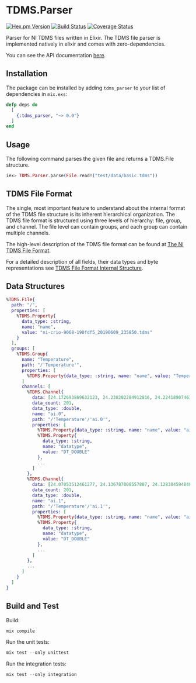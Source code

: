# TDMS.Parser

[![Hex.pm Version](https://img.shields.io/hexpm/v/tdms_parser.svg?style=flat)](https://hex.pm/packages/tdms_parser) [![Build Status](https://travis-ci.org/ni/tdms-parser.svg?branch=master)](https://travis-ci.org/ni/tdms-parser) [![Coverage Status](https://coveralls.io/repos/github/ni/tdms-parser/badge.svg?branch=master)](https://coveralls.io/github/ni/tdms-parser?branch=master)

Parser for NI TDMS files written in Elixir. The TDMS file parser is implemented natively in elixir and comes with zero-dependencies.

You can see the API documentation [here](https://hexdocs.pm/tdms_parser).

## Installation

The package can be installed by adding `tdms_parser` to your list of dependencies in `mix.exs`:

```elixir
defp deps do
  [
    {:tdms_parser, "~> 0.0"}
  ]
end
```

## Usage

The following command parses the given file and returns a TDMS.File structure.

```elixir
iex> TDMS.Parser.parse(File.read!("test/data/basic.tdms"))
```

## TDMS File Format

The single, most important feature to understand about the internal format of the TDMS file structure is its inherent hierarchical organization. The TDMS file format is structured using three levels of hierarchy: file, group, and channel. The file level can contain groups, and each group can contain multiple channels.

The high-level description of the TDMS file format can be found at [The NI TDMS File Format](https://www.ni.com/product-documentation/3727/en/). 

For a detailed description of all fields, their data types and byte representations see [TDMS File Format Internal Structure](https://www.ni.com/product-documentation/5696/en/).

## Data Structures

```elixir
%TDMS.File{
  path: "/",
  properties: [
    %TDMS.Property{
      data_type: :string,
      name: "name",
      value: "ni-crio-9068-190fdf5_20190609_235850.tdms"
    }
  ],
  groups: [
    %TDMS.Group{
      name: "Temperature",
      path: "/'Temperature'",
      properties: [
        %TDMS.Property{data_type: :string, name: "name", value: "Temperature"}
      ]
      channels: [
        %TDMS.Channel{
          data: [24.172693869632123, 24.238202284912816, 24.22418907461031, ...],
          data_count: 201,
          data_type: :double,
          name: "ai.0",
          path: "/'Temperature'/'ai.0'",
          properties: [
            %TDMS.Property{data_type: :string, name: "name", value: "ai.0"},
            %TDMS.Property{
              data_type: :string,
              name: "datatype",
              value: "DT_DOUBLE"
            },
            ...
          ]
        },
        %TDMS.Channel{
          data: [24.07053512461277, 24.136787008557807, 24.128304594848682, ...],
          data_count: 201,
          data_type: :double,
          name: "ai.1",
          path: "/'Temperature'/'ai.1'",
          properties: [
            %TDMS.Property{data_type: :string, name: "name", value: "ai.1"},
            %TDMS.Property{
              data_type: :string,
              name: "datatype",
              value: "DT_DOUBLE"
            },
            ...
          ]
        },
        ...
      ]
    }
  ]
}
```

## Build and Test

Build:
```elixir
mix compile
```

Run the unit tests:
```elixir
mix test --only unittest
```

Run the integration tests:
```elixir
mix test --only integration
```